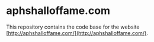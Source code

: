 # aphshalloffame.com

This repository contains the code base for the website [http://aphshalloffame.com/](http://aphshalloffame.com/).




